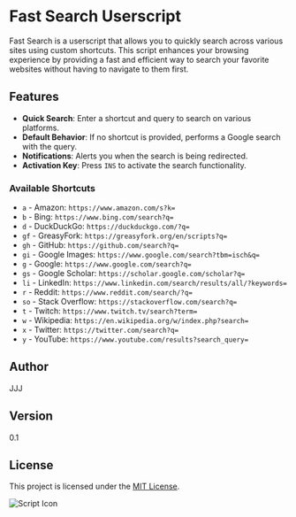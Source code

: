 # Fast Search Userscript

Fast Search is a userscript that allows you to quickly search across various sites using custom shortcuts. This script enhances your browsing experience by providing a fast and efficient way to search your favorite websites without having to navigate to them first.

## Features

- **Quick Search**: Enter a shortcut and query to search on various platforms.
- **Default Behavior**: If no shortcut is provided, performs a Google search with the query.
- **Notifications**: Alerts you when the search is being redirected.
- **Activation Key**: Press `INS` to activate the search functionality.

### Available Shortcuts

- `a` - Amazon: `https://www.amazon.com/s?k=`
- `b` - Bing: `https://www.bing.com/search?q=`
- `d` - DuckDuckGo: `https://duckduckgo.com/?q=`
- `gf` - GreasyFork: `https://greasyfork.org/en/scripts?q=`
- `gh` - GitHub: `https://github.com/search?q=`
- `gi` - Google Images: `https://www.google.com/search?tbm=isch&q=`
- `g` - Google: `https://www.google.com/search?q=`
- `gs` - Google Scholar: `https://scholar.google.com/scholar?q=`
- `li` - LinkedIn: `https://www.linkedin.com/search/results/all/?keywords=`
- `r` - Reddit: `https://www.reddit.com/search/?q=`
- `so` - Stack Overflow: `https://stackoverflow.com/search?q=`
- `t` - Twitch: `https://www.twitch.tv/search?term=`
- `w` - Wikipedia: `https://en.wikipedia.org/w/index.php?search=`
- `x` - Twitter: `https://twitter.com/search?q=`
- `y` - YouTube: `https://www.youtube.com/results?search_query=`

## Author

JJJ

## Version

0.1

## License

This project is licensed under the [MIT License](https://choosealicense.com/licenses/mit/).

![Script Icon](https://th.bing.com/th/id/OIG4.Zgw8Ep_gbQoBnQO33DyS?pid=ImgGn)